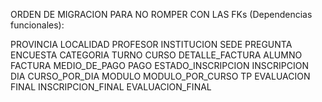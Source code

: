 ORDEN DE MIGRACION PARA NO ROMPER CON LAS FKs (Dependencias funcionales):

PROVINCIA
LOCALIDAD
PROFESOR
INSTITUCION
SEDE
PREGUNTA
ENCUESTA
CATEGORIA
TURNO
CURSO
DETALLE_FACTURA
ALUMNO
FACTURA
MEDIO_DE_PAGO
PAGO
ESTADO_INSCRIPCION
INSCRIPCION
DIA
CURSO_POR_DIA
MODULO
MODULO_POR_CURSO
TP
EVALUACION
FINAL
INSCRIPCION_FINAL
EVALUACION_FINAL
